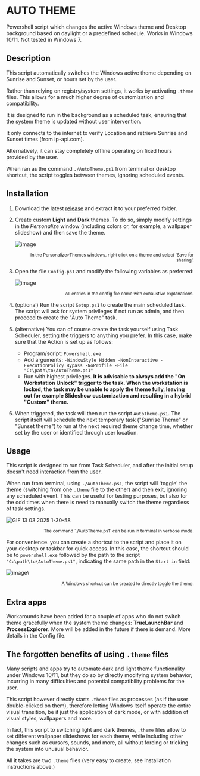 # AUTO THEME
Powershell script which changes the active Windows theme and Desktop background based on daylight or a predefined schedule. Works in Windows 10/11.  Not tested in Windows 7.

## Description
This script automatically switches the Windows active theme depending on Sunrise and Sunset, or hours set by the user.

Rather than relying on registry/system settings, it works by activating `.theme` files. This allows for a much higher degree of customization and compatibility.

It is designed to run in the background as a scheduled task, ensuring that the system theme is updated without user intervention.

It only connects to the internet to verify Location and retrieve Sunrise and Sunset times (from ip-api.com). 

Alternatively, it can stay completely offline operating on fixed hours provided by the user.

When ran as the command `./AutoTheme.ps1` from terminal or desktop shortcut, the script toggles between themes, ignoring scheduled events.

## Installation
1) Download the latest [release](https://github.com/unalignedcoder/auto-theme/releases) and extract it to your preferred folder.
2) Create custom **Light** and **Dark** themes. To do so, simply modify settings in the _Personalize_ window (including colors or, for example, a wallpaper slideshow) and then save the theme.

	![image](https://github.com/user-attachments/assets/0999c082-16ec-456c-ba58-88783bc1abb3 "In the Personalize>Themes windows, right click on a theme and select 'Save for sharing'.")
	<p align="right"><sup>In the Personalize>Themes windows, right click on a theme and select 'Save for sharing'.</sup></p>

3) Open the file `Config.ps1` and modify the following variables as preferred:

 	![image](https://github.com/user-attachments/assets/b171dd32-3667-4107-b764-c993385c4bc0 "All entries in the config file contain exhaustive explanations.")
	<p align="right"><sup>All entries in the config file come with exhaustive explanations.</sup></p>

5) (optional) Run the script `Setup.ps1` to create the main scheduled task. The script will ask for system privileges if not run as admin, and then proceed to create the "Auto Theme" task. 

6) (alternative) You can of course create the task yourself using Task Scheduler, setting the triggers to anything you prefer. In this case, make sure that the Action is set up as follows:
	- Program/script: `Powershell.exe`
	- Add arguments: `-WindowStyle Hidden -NonInteractive -ExecutionPolicy Bypass -NoProfile -File "C:\path\to\AutoTheme.ps1"`
	- Run with highest privileges.
<b>It is advisable to always add the "On Workstation Unlock" trigger to the task. When the workstation is locked, the task may be unable to apply the theme fully, leaving out for example Slideshow customization and resulting in a hybrid "Custom" theme.</b>

7) When triggered, the task will then run the script `AutoTheme.ps1`. The script itself will schedule the next temporary task ("Sunrise Theme" or "Sunset theme") to run at the next required theme change time, whether set by the user or identified through user location.

## Usage
This script is designed to run from Task Scheduler, and after the initial setup doesn't need interaction from the user. 

When run from terminal, using `./AutoTheme.ps1`, the script will 'toggle' the theme (switching from one `.theme` file to the other) and then exit, ignoring any scheduled event. This can be useful for testing purposes, but also for the odd times when there is need to manually switch the theme regardless of task settings. 

![GIF 13 03 2025 1-30-58](https://github.com/user-attachments/assets/aa45e82d-9578-4446-abd8-6a1b0c6473e4 "The command can be run in terminal in verbose mode.")
<p align="right"><sup>The command `./AutoTheme.ps1` can be run in terminal in verbose mode.</sup></p>

For convenience. you can create a shortcut to the script and place it on your desktop or taskbar for quick access. In this case, the shortcut should be to `powershell.exe` followed by the path to the script `"C:\path\to\AutoTheme.ps1"`, indicating the same path in the `Start in` field:

![image](https://github.com/user-attachments/assets/f8e2d534-7696-464d-9d83-e18a39ea9942 "A Windows shortcut can be created to directly toggle the theme.")\
<p align="right"><sup>A Windows shortcut can be created to directly toggle the theme.</sup></p>

## Extra apps
Workarounds have been added for a couple of apps who do not switch theme gracefully when the system theme changes: **TrueLaunchBar** and **ProcessExplorer**. More will be added in the future if there is demand. More details in the Config file.



## The forgotten benefits of using `.theme` files
Many scripts and apps try to automate dark and light theme functionality under Windows 10/11, but they do so by directly modifying system behavior, incurring in many difficulties and potential compatibility problems for the user.

This script however directly starts `.theme` files as processes (as if the user double-clicked on them), therefore letting Windows itself operate the entire visual transition, be it just the application of dark mode, or with addition of visual styles, wallpapers and more.

In fact, this script to switching light and dark themes, `.theme` files allow to set different wallpaper slideshows for each theme, while including other changes such as cursors, sounds, and more, all without forcing or tricking the system into unusual behavior.

All it takes are two `.theme` files (very easy to create, see Installation instructions above.)

<p>&nbsp;</p>


